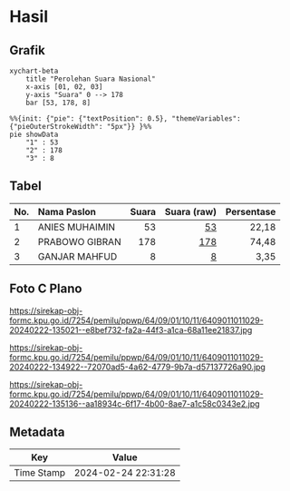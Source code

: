 # Hasil

## Grafik

```mermaid
xychart-beta
    title "Perolehan Suara Nasional"
    x-axis [01, 02, 03]
    y-axis "Suara" 0 --> 178
    bar [53, 178, 8]
```

```mermaid
%%{init: {"pie": {"textPosition": 0.5}, "themeVariables": {"pieOuterStrokeWidth": "5px"}} }%%
pie showData
    "1" : 53
    "2" : 178
    "3" : 8
```

## Tabel

| No. | Nama Paslon    | Suara | Suara (raw) | Persentase |
|:--- |:-------------- | -----:| -----------:| ----------:|
| 1   | ANIES MUHAIMIN | 53    | [53][p-1]   | 22,18      |
| 2   | PRABOWO GIBRAN | 178   | [178][p-2]  | 74,48      |
| 3   | GANJAR MAHFUD  | 8     | [8][p-3]    | 3,35       |


[p-1]: https://github.com/gigit-pemilu/pemilu-2024/blob/main/pilpres/hitung-suara/sub/64-kalimantan-timur/sub/09-penajam-paser-utara/sub/01-penajam/sub/1011-penajam/sub/029-tps/sub/paslon-1.txt
[p-2]: https://github.com/gigit-pemilu/pemilu-2024/blob/main/pilpres/hitung-suara/sub/64-kalimantan-timur/sub/09-penajam-paser-utara/sub/01-penajam/sub/1011-penajam/sub/029-tps/sub/paslon-2.txt
[p-3]: https://github.com/gigit-pemilu/pemilu-2024/blob/main/pilpres/hitung-suara/sub/64-kalimantan-timur/sub/09-penajam-paser-utara/sub/01-penajam/sub/1011-penajam/sub/029-tps/sub/paslon-3.txt

## Foto C Plano

https://sirekap-obj-formc.kpu.go.id/7254/pemilu/ppwp/64/09/01/10/11/6409011011029-20240222-135021--e8bef732-fa2a-44f3-a1ca-68a11ee21837.jpg

https://sirekap-obj-formc.kpu.go.id/7254/pemilu/ppwp/64/09/01/10/11/6409011011029-20240222-134922--72070ad5-4a62-4779-9b7a-d57137726a90.jpg

https://sirekap-obj-formc.kpu.go.id/7254/pemilu/ppwp/64/09/01/10/11/6409011011029-20240222-135136--aa18934c-6f17-4b00-8ae7-a1c58c0343e2.jpg


## Metadata

| Key        | Value               |
| ---------- | ------------------- |
| Time Stamp | 2024-02-24 22:31:28 |



